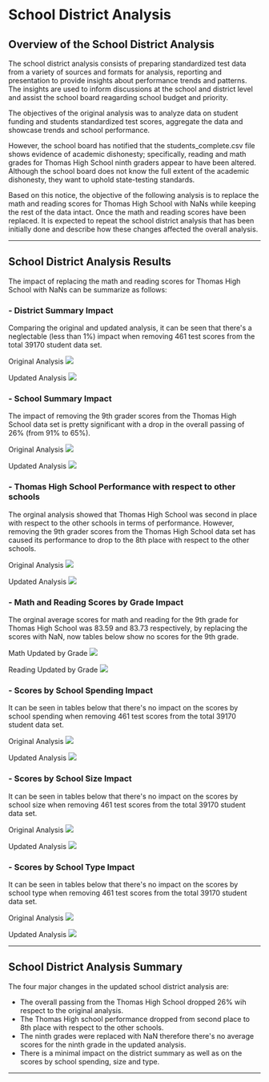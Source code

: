 # School District Analysis

## Overview of the School District Analysis

The school district analysis consists of preparing standardized test data from a variety of sources and formats for analysis, reporting and presentation to provide insights about performance trends and patterns. The insights are used to inform discussions at the school and district level and assist the school board reagarding school budget and priority. 

The objectives of the original analysis was to analyze data on student funding and students standardized test scores, aggregate the data and showcase trends and school performance.

However, the school board has notified that the students_complete.csv file shows evidence of academic dishonesty; specifically, reading and math grades for Thomas High School ninth graders appear to have been altered. Although the school board does not know the full extent of the academic dishonesty, they want to uphold state-testing standards. 

Based on this notice, the objective of the following analysis is to replace the math and reading scores for Thomas High School with NaNs while keeping the rest of the data intact. Once the math and reading scores have been replaced. It is expected to repeat the school district analysis that has been initially done and describe how these changes affected the overall analysis. 

---
## School District Analysis Results

The impact of replacing the math and reading scores for Thomas High School with NaNs can be summarize as follows:

### - District Summary Impact

  Comparing the original and updated analysis, it can be seen that there's a neglectable (less than 1%) impact when removing 461 test scores from the    total 39170 student data set.  

  Original Analysis 
![](Images/School_District_Original_Analysis.png)

  Updated Analysis
![](Images/School_District_Updated_Analysis.png)


	
### - School Summary Impact

  The impact of removing the 9th grader scores from the Thomas High School data set is pretty significant with a drop in the overall passing of 26% (from 91% to 65%).
  
  Original Analysis 
![](Images/School_Summary_Original.png)

  Updated Analysis
![](Images/School_Summary_Updated.png)


### - Thomas High School Performance with respect to other schools

  The orginal analysis showed that Thomas High School was second in place with respect to the other schools in terms of performance. However, removing the 9th grader scores from the Thomas High School data set has caused its performance to drop to the 8th place with respect to the other schools.
  
  Original Analysis 
![](Images/THS_Performance_Original.png)

  Updated Analysis
![](Images/THS_Performance_Updated.png)



### - Math and Reading Scores by Grade Impact

  The orginal average scores for math and reading for the 9th grade for Thomas High School was 83.59 and 83.73 respectively, by replacing the scores with NaN, now tables below show no scores for the 9th grade. 
  
  Math Updated by Grade 
![](Images/Math_by_Grade_Updated.png)

  Reading Updated by Grade
![](Images/Reading_by_Grade_Updated.png)


### - Scores by School Spending Impact

  It can be seen in tables below that there's no impact on the scores by school spending when removing 461 test scores from the total 39170 student data set.  

  Original Analysis 
![](Images/Spending_by_School_Original.png)

  Updated Analysis
![](Images/Spending_by_School_Updated.png)

### - Scores by School Size Impact

  It can be seen in tables below that there's no impact on the scores by school size when removing 461 test scores from the total 39170 student data set.  

  Original Analysis 
![](Images/School_Size_Original.png)

  Updated Analysis
![](Images/School_Size_Updated.png)


### - Scores by School Type Impact
 
  It can be seen in tables below that there's no impact on the scores by school type when removing 461 test scores from the total 39170 student data set.  

  Original Analysis 
![](Images/School_Type_Original.png)

  Updated Analysis
![](Images/School_Type_Updated.png)


---
## School District Analysis Summary

The four major changes in the updated school district analysis are: 
* The overall passing from the Thomas High School dropped 26% wih respect to the original analysis.
* The Thomas High school performance dropped from second place to 8th place with respect to the other schools.
* The ninth grades were replaced with NaN therefore there's no average scores for the ninth grade in the updated analysis.
* There is a minimal impact on the district summary as well as on the scores by school spending, size and type.


---
